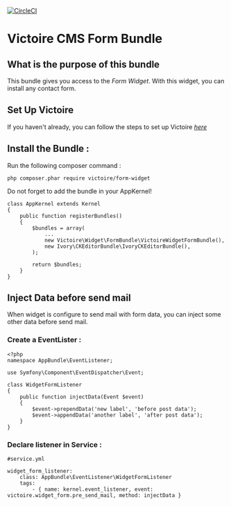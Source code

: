 [![CircleCI](https://circleci.com/gh/Victoire/WidgetFormBundle.svg?style=shield)](https://circleci.com/gh/Victoire/WidgetFormBundle)

Victoire CMS Form Bundle
============

## What is the purpose of this bundle

This bundle gives you access to the *Form Widget*.
With this widget, you can install any contact form.

## Set Up Victoire

If you haven't already, you can follow the steps to set up Victoire *[here](https://github.com/Victoire/victoire/blob/master/doc/setup.md)*

## Install the Bundle :

Run the following composer command :

    php composer.phar require victoire/form-widget

Do not forget to add the bundle in your AppKernel!

    class AppKernel extends Kernel
    {
        public function registerBundles()
        {
            $bundles = array(
                ...
                new Victoire\Widget\FormBundle\VictoireWidgetFormBundle(),
                new Ivory\CKEditorBundle\IvoryCKEditorBundle(),
            );

            return $bundles;
        }
    }

## Inject Data before send mail

When widget is configure to send mail with form data, you can inject some other data before send mail.

### Create a EventLister :
    <?php
    namespace AppBundle\EventListener;
    
    use Symfony\Component\EventDispatcher\Event;
    
    class WidgetFormListener
    {
        public function injectData(Event $event)
        {
            $event->prependData('new label', 'before post data');
            $event->appendData('another label', 'after post data');
        }
    }

### Declare listener in Service :
    #service.yml
    
    widget_form_listener:
        class: AppBundle\EventListener\WidgetFormListener
        tags:
            - { name: kernel.event_listener, event: victoire.widget_form.pre_send_mail, method: injectData }
